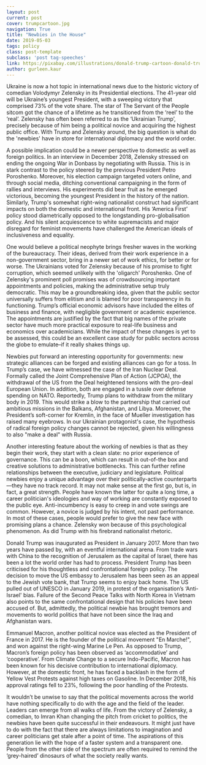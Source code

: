 ```yaml
---
layout: post
current: post
cover: trumpcartoon.jpg
navigation: True
title: "Newbies in the House"
date: 2019-05-03
tags: policy
class: post-template
subclass: 'post tag-speeches'
link: https://pixabay.com/illustrations/donald-trump-cartoon-donald-trump-3215069/
author: gurleen.kaur
---
```

Ukraine is now a hot topic in international news due to the historic victory of comedian Volodymyr Zelensky in its Presidential elections. The 41-year old will be Ukraine’s youngest President, with a sweeping victory that comprised 73% of the vote share. The star of The Servant of the People sitcom got the chance of a lifetime as he transitioned from the ‘reel’ to the ‘real’. Zelensky has often been referred to as the ‘Ukrainian Trump’, precisely because of him being a political novice and acquiring the highest public office. With Trump and Zelensky around, the big question is what do the 'newbies' have in store for international diplomacy and the world order.

  
  

A possible implication could be a newer perspective to domestic as well as foreign politics. In an interview in December 2018, Zelensky stressed on ending the ongoing War in Donbass by negotiating with Russia. This is in stark contrast to the policy steered by the previous President Petro Poroshenko. Moreover, his election campaign targeted voters online, and through social media, ditching conventional campaigning in the form of rallies and interviews. His experiments did bear fruit as he emerged victorious, becoming the youngest President in the history of the nation. Similarly, Trump's somewhat right-wing nationalist construct had significant impacts on both the domestic and international front. His ‘America First’ policy stood diametrically opposed to the longstanding pro-globalisation policy. And his silent acquiescence to white supremacists and major disregard for feminist movements have challenged the American ideals of inclusiveness and equality.

  
  

One would believe a political neophyte brings fresher waves in the working of the bureaucracy. Their ideas, derived from their work experience in a non-government sector, bring in a newer set of work ethics, for better or for worse. The Ukrainians voted for Zelensky because of his promise to fight corruption, which seemed unlikely with the 'oligarch' Poroshenko. One of Zelensky's prominent poll promises was of crowdsourcing important appointments and policies, making the administrative setup truly democratic. This may be a groundbreaking idea, given that the public sector universally suffers from elitism and is blamed for poor transparency in its functioning. Trump’s official economic advisors have included the elites of business and finance, with negligible government or academic experience. The appointments are justified by the fact that big names of the private sector have much more practical exposure to real-life business and economics over academicians. While the impact of these changes is yet to be assessed, this could be an excellent case study for public sectors across the globe to emulate–if it really shakes things up.

  
  

Newbies put forward an interesting opportunity for governments: new strategic alliances can be forged and existing alliances can go for a toss. In Trump’s case, we have witnessed the case of the Iran Nuclear Deal. Formally called the Joint Comprehensive Plan of Action (JCPOA), the withdrawal of the US from the Deal heightened tensions with the pro-deal European Union. In addition, both are engaged in a tussle over defense spending on NATO. Reportedly, Trump plans to withdraw from the military body in 2019. This would strike a blow to the partnership that carried out ambitious missions in the Balkans, Afghanistan, and Libya. Moreover, the President’s soft-corner for Kremlin, in the face of Mueller investigation has raised many eyebrows. In our Ukrainian protagonist's case, the hypothesis of radical foreign policy changes cannot be rejected, given his willingness to also "make a deal" with Russia.

  
  

Another interesting feature about the working of newbies is that as they begin their work, they start with a clean slate: no prior experience of governance. This can be a boon, which can result in out-of-the box and creative solutions to administrative bottlenecks. This can further refine relationships between the executive, judiciary and legislature. Political newbies enjoy a unique advantage over their politically-active counterparts—they have no track record. It may not make sense at the first go, but is, in fact, a great strength. People have known the latter for quite a long time, a career politician's ideologies and way of working are constantly exposed to the public eye. Anti-incumbency is easy to creep in and vote swings are common. However, a novice is judged by his intent, not past performance. In most of these cases, people would prefer to give the new face with promising plans a chance. Zelensky won because of this psychological phenomenon. As did Trump with his firebrand nationalist rhetoric.

  
  

Donald Trump was inaugurated as President in January 2017. More than two years have passed by, with an eventful international arena. From trade wars with China to the recognition of Jerusalem as the capital of Israel, there has been a lot the world order has had to process. President Trump has been criticised for his thoughtless and confrontational foreign policy. The decision to move the US embassy to Jerusalem has been seen as an appeal to the Jewish vote bank, that Trump seems to enjoy back home. The US pulled out of UNESCO in January 2019, in protest of the organisation’s ‘Anti-Israel' bias. Failure of the Second Peace Talks with North Korea in Vietnam also points to the same confrontational design that his policies have been accused of. But, admittedly, the political newbie has brought tremors and movements to world politics that have not been since the Iraq and Afghanistan wars.

  
  

Emmanuel Macron, another political novice was elected as the President of France in 2017. He is the founder of the political movement "En Marche!", and won against the right-wing Marine Le Pen. As opposed to Trump, Macron’s foreign policy has been observed as ‘accommodative’ and ‘cooperative’. From Climate Change to a secure Indo-Pacific, Macron has been known for his decisive contribution to international diplomacy. However, at the domestic front, he has faced a backlash in the form of Yellow Vest Protests against high taxes on Gasoline. In December 2018, his approval ratings fell to 23%, following the poor handling of the Protests.

  
  

It wouldn’t be unwise to say that the political movements across the world have nothing specifically to do with the age and the field of the leader. Leaders can emerge from all walks of life. From the victory of Zelensky, a comedian, to Imran Khan changing the pitch from cricket to politics, the newbies have been quite successful in their endeavours. It might just have to do with the fact that there are always limitations to imagination and career politicians get stale after a point of time. The aspirations of this generation lie with the hope of a faster system and a transparent one. People from the other side of the spectrum are often required to remind the ‘grey-haired’ dinosaurs of what the society really wants.
